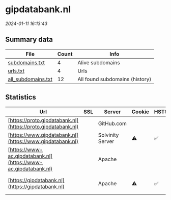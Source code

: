 # gipdatabank.nl
*2024-01-11 16:13:43*
## Summary data
| File       | Count | Info |
|------------|-------|------|
|[subdomains.txt](/data/gipdatabank.nl/subdomains.txt)|4|Alive subdomains|
|[urls.txt](/data/gipdatabank.nl/urls.txt)|4|Urls|
|[all_subdomains.txt](/data/gipdatabank.nl/all_subdomains.txt)|12|All found subdomains (history)|
## Statistics
| Url | SSL | Server | Cookie | HSTS | CSP | XFO | XXP | RP | Tech |Title |
|------------|-------|------|------|------|------|------|------|------|------|------|
|[https://proto.gipdatabank.nl](https://proto.gipdatabank.nl)| |GitHub.com| | | | | |:white_check_mark: |Fastly GitHub Pa...|GIPdatabank.nl|
|[https://www.gipdatabank.nl](https://www.gipdatabank.nl)| |Solvinity Server|:warning: |:white_check_mark: |:warning: | |:white_check_mark: |:white_check_mark: |Bloomreach HSTS|GIPdatabank.nl|
|[https://www-ac.gipdatabank.nl](https://www-ac.gipdatabank.nl)| |Apache| | | | | |:white_check_mark: |Apache HTTP Serv...|401 Unauthorized|
|[https://gipdatabank.nl](https://gipdatabank.nl)| |Apache|:warning: |:white_check_mark: |:warning: | |:white_check_mark: |:white_check_mark: |Apache HTTP Serv...|301 Moved Perman...|